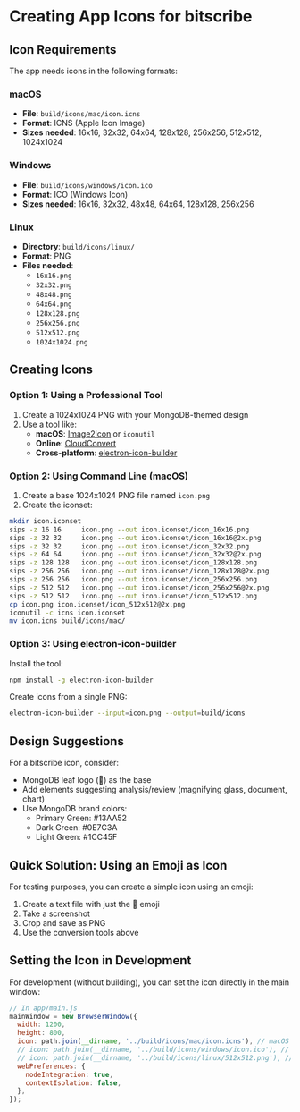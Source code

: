 # Creating App Icons for bitscribe

## Icon Requirements

The app needs icons in the following formats:

### macOS
- **File**: `build/icons/mac/icon.icns`
- **Format**: ICNS (Apple Icon Image)
- **Sizes needed**: 16x16, 32x32, 64x64, 128x128, 256x256, 512x512, 1024x1024

### Windows
- **File**: `build/icons/windows/icon.ico`
- **Format**: ICO (Windows Icon)
- **Sizes needed**: 16x16, 32x32, 48x48, 64x64, 128x128, 256x256

### Linux
- **Directory**: `build/icons/linux/`
- **Format**: PNG
- **Files needed**:
  - `16x16.png`
  - `32x32.png`
  - `48x48.png`
  - `64x64.png`
  - `128x128.png`
  - `256x256.png`
  - `512x512.png`
  - `1024x1024.png`

## Creating Icons

### Option 1: Using a Professional Tool
1. Create a 1024x1024 PNG with your MongoDB-themed design
2. Use a tool like:
   - **macOS**: [Image2icon](https://img2icnsapp.com/) or `iconutil`
   - **Online**: [CloudConvert](https://cloudconvert.com/png-to-icns)
   - **Cross-platform**: [electron-icon-builder](https://github.com/safu9/electron-icon-builder)

### Option 2: Using Command Line (macOS)

1. Create a base 1024x1024 PNG file named `icon.png`
2. Create the iconset:

```bash
mkdir icon.iconset
sips -z 16 16     icon.png --out icon.iconset/icon_16x16.png
sips -z 32 32     icon.png --out icon.iconset/icon_16x16@2x.png
sips -z 32 32     icon.png --out icon.iconset/icon_32x32.png
sips -z 64 64     icon.png --out icon.iconset/icon_32x32@2x.png
sips -z 128 128   icon.png --out icon.iconset/icon_128x128.png
sips -z 256 256   icon.png --out icon.iconset/icon_128x128@2x.png
sips -z 256 256   icon.png --out icon.iconset/icon_256x256.png
sips -z 512 512   icon.png --out icon.iconset/icon_256x256@2x.png
sips -z 512 512   icon.png --out icon.iconset/icon_512x512.png
cp icon.png icon.iconset/icon_512x512@2x.png
iconutil -c icns icon.iconset
mv icon.icns build/icons/mac/
```

### Option 3: Using electron-icon-builder

Install the tool:
```bash
npm install -g electron-icon-builder
```

Create icons from a single PNG:
```bash
electron-icon-builder --input=icon.png --output=build/icons
```

## Design Suggestions

For a bitscribe icon, consider:
- MongoDB leaf logo (🍃) as the base
- Add elements suggesting analysis/review (magnifying glass, document, chart)
- Use MongoDB brand colors:
  - Primary Green: #13AA52
  - Dark Green: #0E7C3A
  - Light Green: #1CC45F

## Quick Solution: Using an Emoji as Icon

For testing purposes, you can create a simple icon using an emoji:

1. Create a text file with just the 🍃 emoji
2. Take a screenshot
3. Crop and save as PNG
4. Use the conversion tools above

## Setting the Icon in Development

For development (without building), you can set the icon directly in the main window:

```javascript
// In app/main.js
mainWindow = new BrowserWindow({
  width: 1200,
  height: 800,
  icon: path.join(__dirname, '../build/icons/mac/icon.icns'), // macOS
  // icon: path.join(__dirname, '../build/icons/windows/icon.ico'), // Windows
  // icon: path.join(__dirname, '../build/icons/linux/512x512.png'), // Linux
  webPreferences: {
    nodeIntegration: true,
    contextIsolation: false,
  },
});
```
